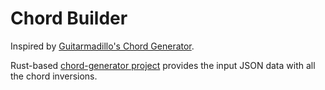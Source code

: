 # Chord Builder

Inspired by [Guitarmadillo's Chord Generator](https://guitarmadillo.com/guitar-chords).

Rust-based [chord-generator project](https://github.com/jailuthra/chord-generator) provides the input JSON data with all the chord inversions.
